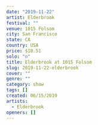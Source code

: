 ```yaml
---
date: "2019-11-22"
artist: Elderbrook
festival: ""
venue: 1015 Folsom
city: San Francisco
state: CA
country: USA
price: $18.51
solo: "n"
title: Elderbrook at 1015 Folsom
slug: 2019-11-22-elderbrook
cover: ""
genre: ""
category: show
tags: []
created: 06/15/2019
artists:
  - Elderbrook
openers: []
---
```


